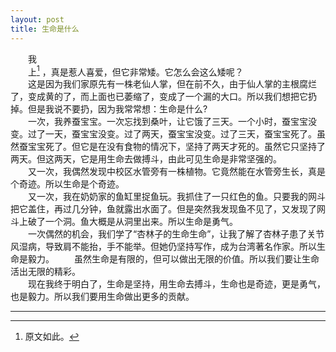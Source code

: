 ```yaml
---
layout: post
title: 生命是什么
---
```



　　我  
　　上[^1] ，真是惹人喜爱，但它非常矮。它怎么会这么矮呢？  
　　这是因为我们家原先有一株老仙人掌，但在前不久，由于仙人掌的主根腐烂了，变成黄的了，而上面也已萎缩了，变成了一个漏的大口。所以我们想把它扔掉。但是我说不要扔，因为我常常想：生命是什么?  
　　一次，我养蚕宝宝。一次忘找到桑叶，让它饿了三天。一个小时，蚕宝宝没变。过了一天，蚕宝宝没变。过了两天，蚕宝宝没变。过了三天，蚕宝宝死了。虽然蚕宝宝死了。但它是在没有食物的情况下，坚持了两天才死的。虽然它只坚持了两天。但这两天，它是用生命去做搏斗，由此可见生命是非常坚强的。  
　　又一次，我偶然发现中校区水管旁有一株植物。它竟然能在水管旁生长，真是个奇迹。所以生命是个奇迹。  
　　又一次，我在奶奶家的鱼缸里捉鱼玩。我抓住了一只红色的鱼。只要我的网斗把它盖住，再过几分钟，鱼就露出水面了。但是突然我发现鱼不见了，又发现了网斗上破了一个洞。鱼大概是从洞里出来。所以生命是勇气。  
　　一次偶然的机会，我们学了“杏林子的生命生命”，让我了解了杏林子患了关节风湿病，导致肩不能抬，手不能举。但她仍坚持写作，成为台湾著名作家。所以生命是毅力。
　　虽然生命是有限的，但可以做出无限的价值。所以我们要让生命活出无限的精彩。  
　　现在我终于明白了，生命是坚持，用生命去搏斗，生命也是奇迹，更是勇气，也是毅力。所以我们要用生命做出更多的贡献。  

***
[^1]: 原文如此。
